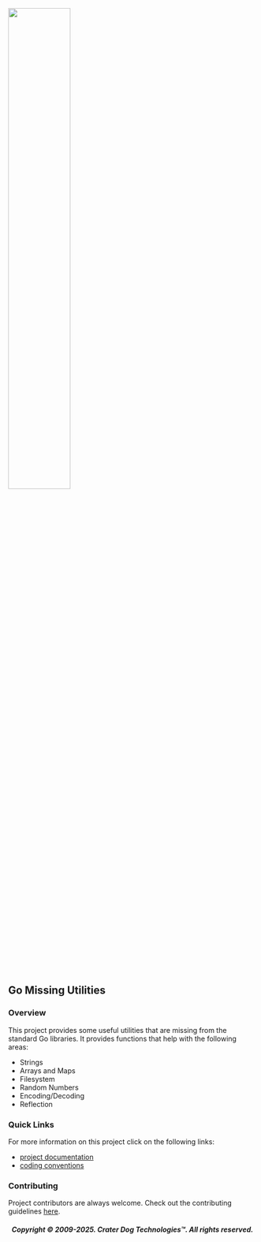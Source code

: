 <img src="https://craterdog.com/images/CraterDog.png" width="50%">

## Go Missing Utilities

### Overview
This project provides some useful utilities that are missing from the standard
Go libraries.  It provides functions that help with the following areas:
 * Strings
 * Arrays and Maps
 * Filesystem
 * Random Numbers
 * Encoding/Decoding
 * Reflection

### Quick Links
For more information on this project click on the following links:
 * [project documentation](https://github.com/craterdog/go-missing-utilities/wiki)
 * [coding conventions](https://github.com/craterdog/go-development-tools/wiki/Coding-Conventions)

### Contributing
Project contributors are always welcome. Check out the contributing guidelines
[here](https://github.com/craterdog/go-missing-utilities/blob/main/.github/CONTRIBUTING.md).

<H5 align="center"> Copyright © 2009-2025. Crater Dog Technologies™. All rights reserved. </H5>
